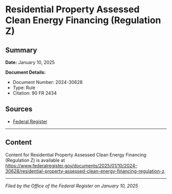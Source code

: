 # Residential Property Assessed Clean Energy Financing (Regulation Z)

## Summary

**Date:** January 10, 2025

**Document Details:**
- Document Number: 2024-30628
- Type: Rule
- Citation: 90 FR 2434

## Sources
- [Federal Register](https://www.federalregister.gov/documents/2025/01/10/2024-30628/residential-property-assessed-clean-energy-financing-regulation-z)

---

## Content

Content for Residential Property Assessed Clean Energy Financing (Regulation Z) is available at https://www.federalregister.gov/documents/2025/01/10/2024-30628/residential-property-assessed-clean-energy-financing-regulation-z.

---

*Filed by the Office of the Federal Register on January 10, 2025*
